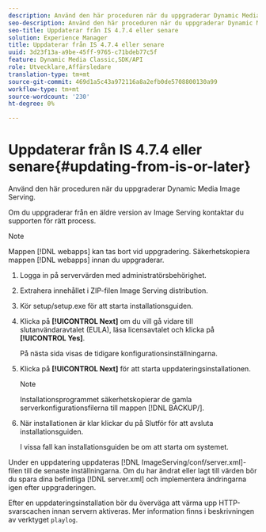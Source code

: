 ```yaml
---
description: Använd den här proceduren när du uppgraderar Dynamic Media Image Serving.
seo-description: Använd den här proceduren när du uppgraderar Dynamic Media Image Serving.
seo-title: Uppdaterar från IS 4.7.4 eller senare
solution: Experience Manager
title: Uppdaterar från IS 4.7.4 eller senare
uuid: 3d23f13a-a9be-45ff-9765-c71bdeb77c5f
feature: Dynamic Media Classic,SDK/API
role: Utvecklare,Affärsledare
translation-type: tm+mt
source-git-commit: 469d1a5c43a972116a8a2efb0de5708800130a99
workflow-type: tm+mt
source-wordcount: '230'
ht-degree: 0%

---
```



# Uppdaterar från IS 4.7.4 eller senare{#updating-from-is-or-later}

Använd den här proceduren när du uppgraderar Dynamic Media Image Serving.

Om du uppgraderar från en äldre version av Image Serving kontaktar du supporten för rätt process.

>[!NOTE]
>
>Mappen [!DNL webapps] kan tas bort vid uppgradering. Säkerhetskopiera mappen [!DNL webapps] innan du uppgraderar.

1. Logga in på servervärden med administratörsbehörighet.
1. Extrahera innehållet i ZIP-filen Image Serving distribution.
1. Kör setup/setup.exe för att starta installationsguiden.
1. Klicka på **[!UICONTROL Next]** om du vill gå vidare till slutanvändaravtalet (EULA), läsa licensavtalet och klicka på **[!UICONTROL Yes]**.

   På nästa sida visas de tidigare konfigurationsinställningarna.
1. Klicka på **[!UICONTROL Next]** för att starta uppdateringsinstallationen.

   >[!NOTE]
   >
   >Installationsprogrammet säkerhetskopierar de gamla serverkonfigurationsfilerna till mappen [!DNL BACKUP/].

1. När installationen är klar klickar du på Slutför för att avsluta installationsguiden.

   I vissa fall kan installationsguiden be om att starta om systemet.

Under en uppdatering uppdateras [!DNL ImageServing/conf/server.xml]-filen till de senaste inställningarna. Om du har ändrat eller lagt till värden bör du spara dina befintliga [!DNL server.xml] och implementera ändringarna igen efter uppgraderingen.

Efter en uppdateringsinstallation bör du överväga att värma upp HTTP-svarscachen innan servern aktiveras. Mer information finns i beskrivningen av verktyget `playlog`.
